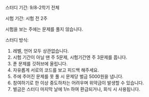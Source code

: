 스터디 기간: 
9/8-2학기 전체

시험 기간: 
시험 전 2주

시험을 보는 주에는 문제를 풀지 않습니다.

스터디 방식:
1. 레벨, 언어 모두 상관없습니다.
2. 시험 기간이 아닐 땐 주 5문제, 시험기간엔 주 3문제를 풉니다.
3. 푼 문제를 깃허브에 올립니다.
4. 자유롭게 서로의 코드를 보고 피드백 해주세요.
5. 주에 주어진 문제를 못 풀 시 문제당 벌금 5000원을 냅니다.
6. 참여하기로 한 이상 중도하차는 어려우며 위약금이 발생할 수 있습니다.
7. 벌금은 스터디 마지막 날에 1/n 하여 환급되거나, 회식 시 사용됩니다.

